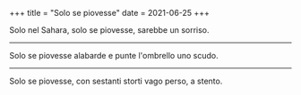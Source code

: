 +++
title = "Solo se piovesse"
date = 2021-06-25
+++

Solo nel Sahara,
solo se piovesse,
sarebbe un sorriso.

---

Solo se piovesse
alabarde e punte
l'ombrello uno scudo.

---

Solo se piovesse,
con sestanti storti
vago perso, a stento.